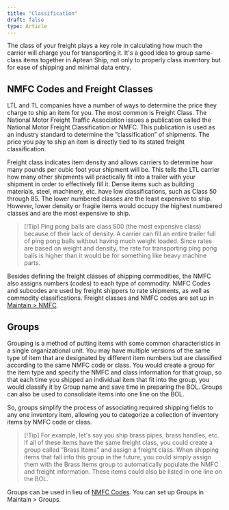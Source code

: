 ```yaml
---
title: "Classification"
draft: false
type: Article
---
```


The class of your freight plays a key role in calculating how much the carrier will charge you for transporting it. It's a good idea to group same-class items together in Aptean Ship, not only to properly class inventory but for ease of shipping and minimal data entry.
## NMFC Codes and Freight Classes


LTL and TL companies have a number of ways to determine the price they charge to ship an item for you. The most common is Freight Class. The National Motor Freight Traffic Association issues a publication called the National Motor Freight Classification or NMFC. This publication is used as an industry standard to determine the ”classification” of shipments. The price you pay to ship an item is directly tied to its stated freight classification.

Freight class indicates item density and allows carriers to determine how many pounds per cubic foot your shipment will be. This tells the LTL carrier how many other shipments will practically fit into a trailer with your shipment in order to effectively fill it. Dense items such as building materials, steel, machinery, etc. have low classifications, such as Class 50 through 85. The lower numbered classes are the least expensive to ship. However, lower density or fragile items would occupy the highest numbered classes and are the most expensive to ship.

>[!Tip] Ping pong balls are class 500 (the most expensive class) because of their lack of density. A carrier can fill an entire trailer full of ping pong balls without having much weight loaded. Since rates are based on weight and density, the rate for transporting ping pong balls is higher than it would be for something like heavy machine parts.

Besides defining the freight classes of shipping commodities, the NMFC also assigns numbers (codes) to each type of commodity. NMFC Codes and subcodes are used by freight shippers to rate shipments, as well as commodity classifications. Freight classes and NMFC codes are set up in [Maintain > NMFC](http://ask.shipping.apteancloud.com/akb/nmfc-overview/).
## Groups


Grouping is a method of putting items with some common characteristics in a single organizational unit. You may have multiple versions of the same type of item that are designated by different item numbers but are classified according to the same NMFC code or class. You would create a group for the item type and specify the NMFC and class information for that group, so that each time you shipped an individual item that fit into the group, you would classify it by Group name and save time in preparing the BOL. Groups can also be used to consolidate items into one line on the BOL.

So, groups simplify the process of associating required shipping fields to any one inventory item, allowing you to categorize a collection of inventory items by NMFC code or class. 
> [!Tip] For example, let's say you ship brass pipes, brass handles, etc. If all of these items have the same freight class, you could create a group called ”Brass Items” and assign a freight class. When shipping items that fall into this group in the future, you could simply assign them with the Brass Items group to automatically populate the NMFC and freight information. These items could also be listed in one line on the BOL. 

Groups can be used in lieu of [NMFC Codes](http://ask.shipping.apteancloud.com/akb/nmfc-overview/). You can set up Groups in Maintain > Groups.

